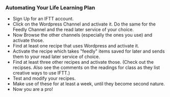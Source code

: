 
### Automating Your Life Learning Plan

* Sign Up for an IFTT account.
* Click on the Wordpress Channel and activate it. Do the same for the Feedly Channel and the read later service of your choice.
* Now Browse the other channels (especially the ones you use) and activate those.
* Find at least one recipe that uses Wordpress and activate it.
* Activate the recipe which takes "feedly" items saved for later and sends them to your read later service of choice.
* Find at least three other recipes and activate those. (Check out the recipses. Also see the comments on the readings for class as they list creative ways to use IFTT.)
* Test and modify your recipes.
* Make use of these for at least a week, until they become second nature.
* Now you are a pro! 